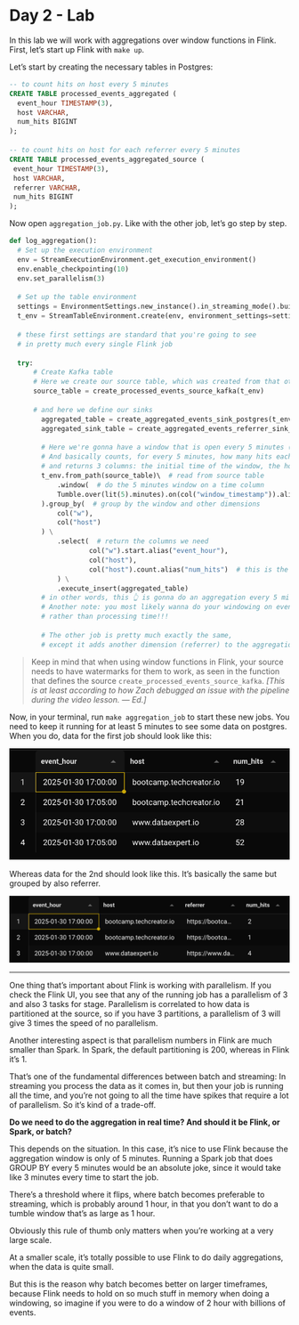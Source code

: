 # Day 2 - Lab

In this lab we will work with aggregations over window functions in Flink. First, let’s start up Flink with `make up`.

Let’s start by creating the necessary tables in Postgres:

```sql
-- to count hits on host every 5 minutes
CREATE TABLE processed_events_aggregated (
  event_hour TIMESTAMP(3),
  host VARCHAR,
  num_hits BIGINT
);

-- to count hits on host for each referrer every 5 minutes
CREATE TABLE processed_events_aggregated_source (
 event_hour TIMESTAMP(3),
 host VARCHAR,
 referrer VARCHAR,
 num_hits BIGINT
);
```

Now open `aggregation_job.py`. Like with the other job, let’s go step by step.

```python
def log_aggregation():
  # Set up the execution environment
  env = StreamExecutionEnvironment.get_execution_environment()
  env.enable_checkpointing(10)
  env.set_parallelism(3)

  # Set up the table environment
  settings = EnvironmentSettings.new_instance().in_streaming_mode().build()
  t_env = StreamTableEnvironment.create(env, environment_settings=settings)

  # these first settings are standard that you're going to see
  # in pretty much every single Flink job

  try:
      # Create Kafka table
      # Here we create our source table, which was created from that other job
      source_table = create_processed_events_source_kafka(t_env)

      # and here we define our sinks
        aggregated_table = create_aggregated_events_sink_postgres(t_env)
        aggregated_sink_table = create_aggregated_events_referrer_sink_postgres(t_env)

        # Here we're gonna have a window that is open every 5 minutes (see the tumble)
        # And basically counts, for every 5 minutes, how many hits each host gets (group by)
        # and returns 3 columns: the initial time of the window, the host, and the hit count.
        t_env.from_path(source_table)\  # read from source table
            .window(  # do the 5 minutes window on a time column
            Tumble.over(lit(5).minutes).on(col("window_timestamp")).alias("w")
        ).group_by(  # group by the window and other dimensions
            col("w"),
            col("host")
        ) \
            .select(  # return the columns we need
                    col("w").start.alias("event_hour"),
                    col("host"),
                    col("host").count.alias("num_hits")  # this is the aggregation
            ) \
            .execute_insert(aggregated_table)
        # in other words, this 👆 is gonna do an aggregation every 5 minutes
        # Another note: you most likely wanna do your windowing on event time,
        # rather than processing time!!!

        # The other job is pretty much exactly the same,
        # except it adds another dimension (referrer) to the aggregation.
```

> Keep in mind that when using window functions in Flink, your source needs to have watermarks for them to work, as seen in the function that defines the source `create_processed_events_source_kafka`. *[This is at least according to how Zach debugged an issue with the pipeline during the video lesson. — Ed.]*
>

Now, in your terminal, run `make aggregation_job` to start these new jobs. You need to keep it running for at least 5 minutes to see some data on postgres. When you do, data for the first job should look like this:

![image.png](images/d2la_image.png)

Whereas data for the 2nd should look like this. It’s basically the same but grouped by also referrer.

![image.png](images/d2la_image%201.png)

---

One thing that’s important about Flink is working with parallelism. If you check the Flink UI, you see that any of the running job has a parallelism of 3 and also 3 tasks for stage. Parallelism is correlated to how data is partitioned at the source, so if you have 3 partitions, a parallelism of 3 will give 3 times the speed of no parallelism.

Another interesting aspect is that parallelism numbers in Flink are much smaller than Spark. In Spark, the default partitioning is 200, whereas in Flink it’s 1.

That’s one of the fundamental differences between batch and streaming: In streaming you process the data as it comes in, but then your job is running all the time, and you’re not going to all the time have spikes that require a lot of parallelism. So it’s kind of a trade-off.

**Do we need to do the aggregation in real time? And should it be Flink, or Spark, or batch?**

This depends on the situation. In this case, it’s nice to use Flink because the aggregation window is only of 5 minutes. Running a Spark job that does GROUP BY every 5 minutes would be an absolute joke, since it would take like 3 minutes every time to start the job.

There’s a threshold where it flips, where batch becomes preferable to streaming, which is probably around 1 hour, in that you don’t want to do a tumble window that’s as large as 1 hour.

Obviously this rule of thumb only matters when you’re working at a very large scale.

At a smaller scale, it’s totally possible to use Flink to do daily aggregations, when the data is quite small.

But this is the reason why batch becomes better on larger timeframes, because Flink needs to hold on so much stuff in memory when doing a windowing, so imagine if you were to do a window of 2 hour with billions of events.
